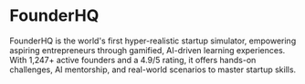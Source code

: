 # FounderHQ
FounderHQ is the world's first hyper-realistic startup simulator, empowering aspiring entrepreneurs through gamified, AI-driven learning experiences. With 1,247+ active founders and a 4.9/5 rating, it offers hands-on challenges, AI mentorship, and real-world scenarios to master startup skills. 
